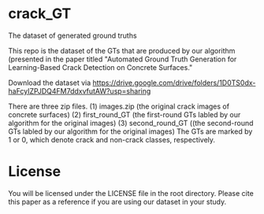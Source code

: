 # crack_GT
The dataset of generated ground truths 

This repo is the dataset of the GTs that are produced by our algorithm (presented in the paper titled "Automated Ground Truth Generation for Learning-Based Crack Detection on Concrete Surfaces."

Download the dataset via https://drive.google.com/drive/folders/1D0TS0dx-haFcyIZPJDQ4FM7ddxvfutAW?usp=sharing

There are three zip files. 
(1) images.zip (the original crack images of concrete surfaces)
(2) first_round_GT (the first-round GTs labled by our algorithm for the original images)
(3) second_round_GT ((the second-round GTs labled by our algorithm for the original images)
The GTs are marked by 1 or 0, which denote crack and non-crack classes, respectively.

# License
You will be licensed under the LICENSE file in the root directory. Please cite this paper as a reference if you are using our dataset in your study.
